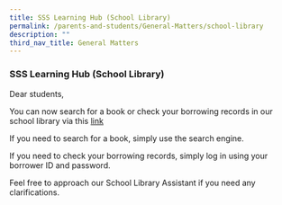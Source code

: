 ```yaml
---
title: SSS Learning Hub (School Library)
permalink: /parents-and-students/General-Matters/school-library
description: ""
third_nav_title: General Matters
---
```

### SSS Learning Hub (School Library)

Dear students,

  

You can now search for a book or check your borrowing records in our school library via this [link](https://schoolibrary.moe.edu.sg/serangoonsec/cgi-bin/spydus.exe/MSGTRN/WPAC/HOME)
  

If you need to search for a book, simply use the search engine.

  

If you need to check your borrowing records, simply log in using your borrower ID and password.

  

Feel free to approach our School Library Assistant if you need any clarifications.
